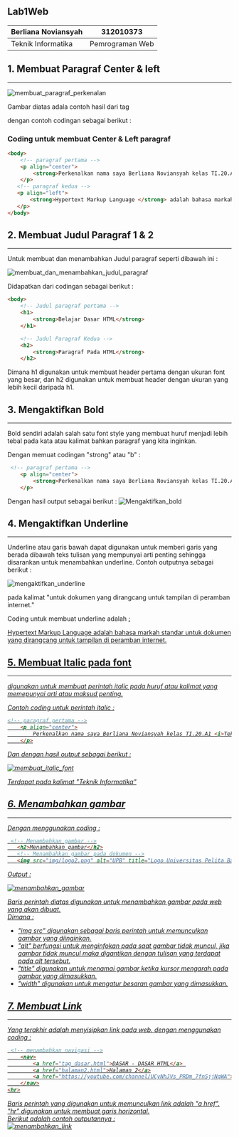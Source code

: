 ## Lab1Web

|   Berliana Noviansyah   |   312010373   |
|   -------------------   |   ---------   |
|   Teknik Informatika    |Pemrograman Web|


## 1. Membuat Paragraf Center & left
--------------------------------------------------
![membuat_paragraf_perkenalan](img/perkenalan.png)

Gambar diatas adala contoh hasil dari tag <p> 
dengan contoh codingan sebagai berikut :

### Coding untuk membuat Center & Left paragraf
```html
<body>
    <!-- paragraf pertama -->
    <p align="center">
        <strong>Perkenalkan nama saya Berliana Noviansyah kelas TI.20.A1 Teknik Informatika Universitas Pelita Bangsa  </strong>
    </p>
   <!-- paragraf kedua -->
   <p align="left">
       <strong>Hypertext Markup Language </strong> adalah bahasa markah standar untuk dokumen yang dirangcang untuk tampilan di peramban internet.
   </p>
</body>
```


## 2. Membuat Judul Paragraf 1 & 2
--------------------------------------------------
Untuk membuat dan menambahkan Judul paragraf seperti dibawah ini :

![membuat_dan_menambahkan_judul_paragraf](img/JP12.png)

Didapatkan dari codingan sebagai berikut :

```html
<body>
    <!-- Judul paragraf pertama -->
    <h1>
        <strong>Belajar Dasar HTML</strong>
    </h1>

    <!-- Judul Paragraf Kedua -->
    <h2>
        <strong>Paragraf Pada HTML</strong>
    </h2>
```
Dimana h1 digunakan untuk membuat header pertama dengan ukuran font yang besar, dan h2 digunakan untuk membuat header dengan ukuran yang lebih kecil daripada h1.


## 3. Mengaktifkan Bold
--------------------------------------------------
Bold sendiri adalah salah satu font style yang membuat huruf menjadi lebih tebal pada kata atau kalimat bahkan paragraf yang kita inginkan.

Dengan memuat codingan "strong" atau "b" :

```html
 <!-- paragraf pertama -->
    <p align="center">
        <strong>Perkenalkan nama saya Berliana Noviansyah kelas TI.20.A1 Teknik Informatika Universitas Pelita Bangsa  </strong>
    </p>
 ```

 Dengan hasil output sebagai berikut :
 ![Mengaktifkan_bold](img/perkenalan.png)


 ## 4. Mengaktifkan Underline
 --------------------------------------------------
 Underline atau garis bawah dapat digunakan untuk memberi garis yang berada dibawah teks tulisan yang mempunyai arti penting sehingga disarankan untuk menambahkan underline. Contoh outputnya sebagai berikut :

 ![mengaktifkan_underline](img/fontstyle.png)

 pada kalimat "untuk dokumen yang dirangcang untuk tampilan di peramban internet."

 Coding untuk membuat underline adalah <u> : 

 <!-- paragraf kedua -->
   <p align="left">
       Hypertext Markup Language adalah bahasa markah standar <u>untuk dokumen yang dirangcang untuk tampilan di peramban internet.</u>
    </p>


## 5. Membuat Italic pada font
--------------------------------------------------
<i> digunakan untuk membuat perintah italic pada huruf atau kalimat yang memepunyai arti atau maksud penting.

Contoh coding untuk perintah italic :

```html
<!-- paragraf pertama -->
    <p align="center">
        Perkenalkan nama saya Berliana Noviansyah kelas TI.20.A1 <i>Teknik Informatika</i> Universitas Pelita Bangsa
    </p>
```
Dan dengan hasil output sebagai berikut :

![membuat_italic_font](img/fontstyle.png)

Terdapat pada kalimat "Teknik Informatika"

## 6. Menambahkan gambar
--------------------------------------------------

Dengan menggunakan coding :

```html
 <!-- Menambahkan gambar -->
   <h2>Menambahkan gambar</h2>
   <!-- Menambahkan gambar pada dokumen -->
   <img src="img/logo2.png" alt="UPB" title="Logo Universitas Pelita Bangsa" width="200px"
```
Output :

![menambahkan_gambar](img/gambar1.png)

Baris perintah diatas digunakan untuk menambahkan gambar pada web yang akan dibuat.<br> 
Dimana :
* "img src" digunakan sebagai baris perintah untuk memunculkan gambar yang diinginkan. <br>
* "alt" berfungsi untuk menginfokan pada saat gambar tidak muncul, jika gambar tidak muncul maka digantikan dengan tulisan yang terdapat pada alt tersebut.<br> 
* "title" digunakan untuk menamai gambar ketika kursor mengarah pada gambar yang dimasukkan. <br>
* "width" digunakan untuk mengatur besaran gambar yang dimasukkan.<br>

## 7. Membuat Link
--------------------------------------------------

Yang terakhir adalah menyisipkan link pada web. dengan menggunakan coding :

```html
 <!-- menambahkan navigasi -->
    <nav>
        <a href="tag_dasar.html">DASAR - DASAR HTML</a> 
        <a href="halaman2.html">Halaman 2</a>
        <a href="https://youtube.com/channel/UCyNhJVs_PRDm_7fnSjjNqWA">Youtube</a>
    </nav>
<hr>
```
Baris perintah yang digunakan untuk memunculkan link adalah "a href". <br>
"hr" digunakan untuk membuat garis horizontal.<br>
Berikut adalah contoh outputannya :<br>
![menambahkan_link](img/link.png)